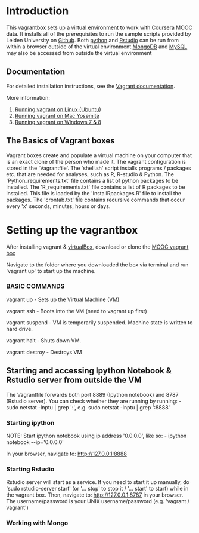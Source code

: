 # Introduction

This [vagrantbox](http://docs.vagrantup.com/v2/boxes.html) sets up a [virtual environment](http://en.wikipedia.org/wiki/Virtual_environment_software) to work with [Coursera](https://www.coursera.org/) MOOC data. It installs all of the prerequisites to run the sample scripts provided by Leiden University on [Github](https://github.com/JasperHG90/MOOCs). Both [python](https://www.python.org/) and [Rstudio](http://www.rstudio.com/products/rstudio/) can be run from within a browser outside of the virtual environment.[MongoDB](https://www.mongodb.org/) and [MySQL](https://www.mysql.com/) may also be accessed from outside the virtual environment

## Documentation

For detailed installation instructions, see the [Vagrant documentation](http://docs.vagrantup.com/v2/installation/). 

More information:

 1. [Running vagrant on Linux (Ubuntu)](http://www.cyberciti.biz/cloud-computing/use-vagrant-to-create-small-virtual-lab-on-linux-osx/)
 2. [Running vagrant on Mac Yosemite](http://coolestguidesontheplanet.com/getting-started-vagrant-os-osx-10-9-mavericks/)
 3. [Running vagrant on Windows 7 & 8](http://www.seascapewebdesign.com/blog/part-1-getting-started-vagrant-windows-7-and-8)

## The Basics of Vagrant boxes

Vagrant boxes create and populate a virtual machine on your computer that is an exact clone of the person who made it. The vagrant configuration is stored in the 'Vagrantfile'. The 'shell.sh' script installs programs / packages etc. that are needed for analyses, such as R, R-studio & Python. The 'Python_requirements.txt' file contains a list of python packages to be installed. The 'R_requirements.txt' file contains a list of R packages to be installed. This file is loaded by the 'InstallRpackages.R' file to install the packages. The 'crontab.txt' file contains recursive commands that occur every 'x' seconds, minutes, hours or days.  

# Setting up the vagrantbox

After installing vagrant & [virtualBox](https://www.virtualbox.org/), download or clone the [MOOC vagrant box](https://github.com/JasperHG90/MOOCs/tree/master/workflow/Vagrant_box_MOOCs)

Navigate to the folder where you downloaded the box via terminal and run 'vagrant up' to start up the machine.

### BASIC COMMANDS

vagrant up 
	- Sets up the Virtual Machine (VM)

vagrant ssh
	- Boots into the VM (need to vagrant up first)

vagrant suspend
	- VM is temporarily suspended. Machine state is written to hard drive.

vagrant halt
	- Shuts down VM.

vagrant destroy
	- Destroys VM

## Starting and accessing Ipython Notebook & Rstudio server from outside the VM

The Vagrantfile forwards both port 8889 (Ipython notebook) and 8787 (Rstudio server). You can check whether they are running by running:
	- sudo netstat -lnptu | grep ':<PORT>', e.g. sudo netstat -lnptu | grep ':8888'

### Starting ipython

NOTE: Start ipython notebook using ip address '0.0.0.0', like so:
	- ipython notebook --ip='0.0.0.0'
	
In your browser, navigate to: http://127.0.0.1:8888

### Starting Rstudio

Rstudio server will start as a service. If you need to start it up manually, do 'sudo rstudio-server start' (or '... stop' to stop it / '... start' to start) while in the vagrant box. Then, navigate to: http://127.0.0.1:8787 in your browser. The username/password is your UNIX username/password (e.g. 'vagrant / vagrant')

### Working with Mongo





